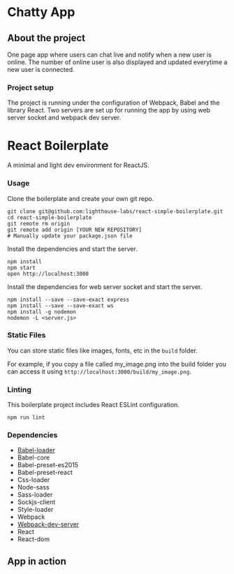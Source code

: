 # Chatty App

## About the project

One page app where users can chat live and notify when a new user is online. The number of online user is also displayed and updated everytime a new user is connected.

### Project setup

The project is running under the configuration of Webpack, Babel and the library React. Two servers are set up for running the app by using web server socket and webpack dev server.

React Boilerplate
=====================

A minimal and light dev environment for ReactJS.

### Usage

Clone the boilerplate and create your own git repo.

```
git clone git@github.com:lighthouse-labs/react-simple-boilerplate.git
cd react-simple-boilerplate
git remote rm origin
git remote add origin [YOUR NEW REPOSITORY]
# Manually update your package.json file
```

Install the dependencies and start the server.

```
npm install
npm start
open http://localhost:3000
```

Install the dependencies for web server socket and start the server.

```
npm install --save --save-exact express
npm install --save --save-exact ws
npm install -g nodemon
nodemon -L <server.js>
```

### Static Files

You can store static files like images, fonts, etc in the `build` folder.

For example, if you copy a file called my_image.png into the build folder you can access it using `http://localhost:3000/build/my_image.png`.

### Linting

This boilerplate project includes React ESLint configuration.

```
npm run lint
```

### Dependencies

* [Babel-loader](https://github.com/babel/babel-loader)
* Babel-core
* Babel-preset-es2015
* Babel-preset-react
* Css-loader
* Node-sass
* Sass-loader
* Sockjs-client
* Style-loader
* Webpack
* [Webpack-dev-server](https://github.com/webpack/webpack-dev-server)
* React
* React-dom

## App in action

<!-- #### Main page
!["screenshot-main-page-menu.png"](https://github.com/JJMin/we-eat/blob/feature/impl-api/docs/screenshot-main-page-menu.png?raw=true) -->